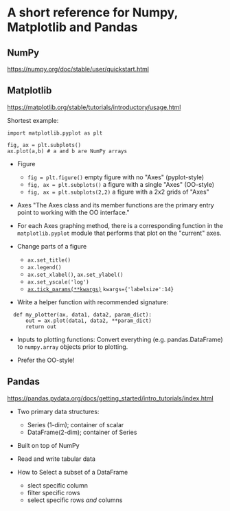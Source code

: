 # A short reference for Numpy, Matplotlib and Pandas



## NumPy
https://numpy.org/doc/stable/user/quickstart.html


## Matplotlib

https://matplotlib.org/stable/tutorials/introductory/usage.html

Shortest example:

```
import matplotlib.pyplot as plt  

fig, ax = plt.subplots() 
ax.plot(a,b) # a and b are NumPy arrays
```

- Figure
  - `fig = plt.figure()` empty figure with no "Axes" (pyplot-style)
  - `fig, ax = plt.subplots()` a figure with a single "Axes" (OO-style)
  - `fig, ax = plt.subplots(2,2)` a figure with a 2x2 grids of "Axes"
- Axes "The Axes class and its member functions are the primary entry point to working with the OO interface."

- For each Axes graphing method, there is a corresponding function in the `matplotlib.pyplot` module that performs that plot on the "current" axes.
- Change parts of a figure  
  - `ax.set_title()`
  - `ax.legend()`
  - `ax.set_xlabel()`, `ax.set_ylabel()`
  - `ax.set_yscale('log')`
  - [`ax.tick_params(**kwargs)`](https://matplotlib.org/stable/api/_as_gen/matplotlib.axes.Axes.tick_params.html) `kwargs={'labelsize':14}`

- Write a helper function with recommended signature:
```
  def my_plotter(ax, data1, data2, param_dict):
      out = ax.plot(data1, data2, **param_dict)
      return out
```

- Inputs to plotting functions: Convert everything (e.g. pandas.DataFrame) to `numpy.array` objects prior to plotting.

- Prefer the OO-style!


## Pandas

https://pandas.pydata.org/docs/getting_started/intro_tutorials/index.html

- Two primary data structures: 
  - Series (1-dim); container of scalar
  - DataFrame(2-dim); container of Series

- Built on top of NumPy

- Read and write tabular data

- How to Select a subset of a DataFrame
  - slect specific column
  - filter specific rows
  - select specific rows *and* columns
